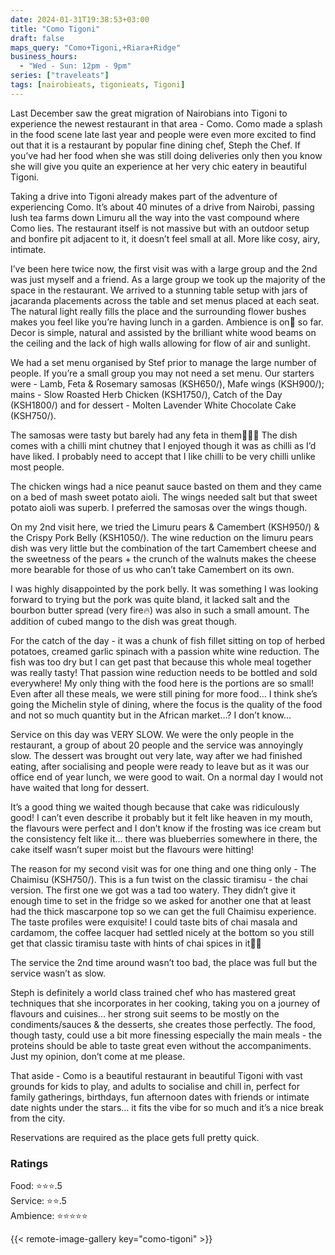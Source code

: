 ```yaml
---
date: 2024-01-31T19:38:53+03:00
title: "Como Tigoni"
draft: false
maps_query: "Como+Tigoni,+Riara+Ridge"
business_hours:
  - "Wed - Sun: 12pm - 9pm"
series: ["traveleats"]
tags: [nairobieats, tigonieats, Tigoni]
---
```


Last December saw the great migration of Nairobians into Tigoni to experience the newest restaurant in that area - Como. Como made a splash in the food scene late last year and people were even more excited to find out that it is a restaurant by popular fine dining chef, Steph the Chef. If you’ve had her food when she was still doing deliveries only then you know she will give you quite an experience at her very chic eatery in beautiful Tigoni.

Taking a drive into Tigoni already makes part of the adventure of experiencing Como. It’s about 40 minutes of a drive from Nairobi, passing lush tea farms down Limuru all the way into the vast compound where Como lies. The restaurant itself is not massive but with an outdoor setup and bonfire pit adjacent to it, it doesn’t feel small at all. More like cosy, airy, intimate.

I’ve been here twice now, the first visit was with a large group and the 2nd was just myself and a friend. As a large group we took up the majority of the space in the restaurant. We arrived to a stunning table setup with jars of jacaranda placements across the table and set menus placed at each seat. The natural light really fills the place and the surrounding flower bushes makes you feel like you’re having lunch in a garden. Ambience is on💯 so far. Decor is simple, natural and assisted by the brilliant white wood beams on the ceiling and the lack of high walls allowing for flow of air and sunlight.

We had a set menu organised by Stef prior to manage the large number of people. If you’re a small group you may not need a set menu. Our starters were - Lamb, Feta & Rosemary samosas (KSH650/), Mafe wings (KSH900/); mains - Slow Roasted Herb Chicken (KSH1750/), Catch of the Day (KSH1800/) and for dessert - Molten Lavender White Chocolate Cake (KSH750/).

The samosas were tasty but barely had any feta in them🤷🏾‍♀️ The dish comes with a chilli mint chutney that I enjoyed though it was as chilli as I’d have liked. I probably need to accept that I like chilli to be very chilli unlike most people.

The chicken wings had a nice peanut sauce basted on them and they came on a bed of mash sweet potato aioli. The wings needed salt but that sweet potato aioli was superb. I preferred the samosas over the wings though.

On my 2nd visit here, we tried the Limuru pears & Camembert (KSH950/) & the Crispy Pork Belly (KSH1050/). The wine reduction on the limuru pears dish was very little but the combination of the tart Camembert cheese and the sweetness of the pears + the crunch of the walnuts makes the cheese more bearable for those of us who can’t take Camembert on its own.

I was highly disappointed by the pork belly. It was something I was looking forward to trying but the pork was quite bland, it lacked salt and the bourbon butter spread (very fire🔥) was also in such a small amount. The addition of cubed mango to the dish was great though.

For the catch of the day - it was a chunk of fish fillet sitting on top of herbed potatoes, creamed garlic spinach with a passion white wine reduction. The fish was too dry but I can get past that because this whole meal together was really tasty! That passion wine reduction needs to be bottled and sold everywhere! My only thing with the food here is the portions are so small! Even after all these meals, we were still pining for more food… I think she’s going the Michelin style of dining, where the focus is the quality of the food and not so much quantity but in the African market…? I don’t know…

Service on this day was VERY SLOW. We were the only people in the restaurant, a group of about 20 people and the service was annoyingly slow. The dessert was brought out very late, way after we had finished eating, after socialising and people were ready to leave but as it was our office end of year lunch, we were good to wait. On a normal day I would not have waited that long for dessert.

It’s a good thing we waited though because that cake was ridiculously good! I can’t even describe it probably but it felt like heaven in my mouth, the flavours were perfect and I don’t know if the frosting was ice cream but the consistency felt like it… there was blueberries somewhere in there, the cake itself wasn’t super moist but the flavours were hitting!

The reason for my second visit was for one thing and one thing only - The Chaimisu (KSH750/). This is a fun twist on the classic tiramisu - the chai version. The first one we got was a tad too watery. They didn’t give it enough time to set in the fridge so we asked for another one that at least had the thick mascarpone top so we can get the full Chaimisu experience. The taste profiles were exquisite! I could taste bits of chai masala and cardamom, the coffee lacquer had settled nicely at the bottom so you still get that classic tiramisu taste with hints of chai spices in it👌🏾

The service the 2nd time around wasn’t too bad, the place was full but the service wasn’t as slow.

Steph is definitely a world class trained chef who has mastered great techniques that she incorporates in her cooking, taking you on a journey of flavours and cuisines… her strong suit seems to be mostly on the condiments/sauces & the desserts, she creates those perfectly. The food, though tasty, could use a bit more finessing especially the main meals - the proteins should be able to taste great even without the accompaniments. Just my opinion, don’t come at me please.

That aside - Como is a beautiful restaurant in beautiful Tigoni with vast grounds for kids to play, and adults to socialise and chill in, perfect for family gatherings, birthdays, fun afternoon dates with friends or intimate date nights under the stars… it fits the vibe for so much and it’s a nice break from the city.

Reservations are required as the place gets full pretty quick.

### Ratings

Food: ⭐️⭐️⭐️.5<br>
Service: ⭐️⭐️.5<br>
Ambience: ⭐️⭐️⭐️⭐️⭐️<br>

{{< remote-image-gallery key="como-tigoni" >}}
